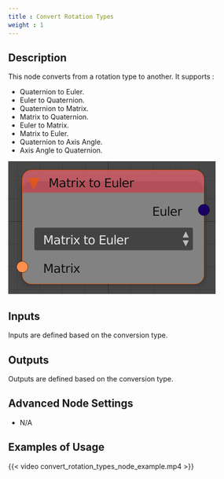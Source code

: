 ```yaml
---
title : Convert Rotation Types
weight : 1
---
```


## Description

This node converts from a rotation type to another. It supports :

  - Quaternion to Euler.
  - Euler to Quaternion.
  - Quaternion to Matrix.
  - Matrix to Quaternion.
  - Euler to Matrix.
  - Matrix to Euler.
  - Quaternion to Axis Angle.
  - Axis Angle to Quaternion.

![image](convert_rotation_types_node.png)

## Inputs

Inputs are defined based on the conversion type.

## Outputs

Outputs are defined based on the conversion type.

## Advanced Node Settings

  - N/A

## Examples of Usage

{{< video convert_rotation_types_node_example.mp4 >}}
